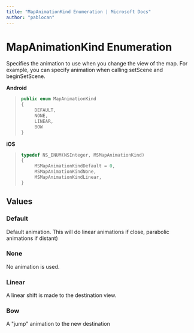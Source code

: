 ```yaml
---
title: "MapAnimationKind Enumeration | Microsoft Docs"
author: "pablocan"
---
```


# MapAnimationKind Enumeration

Specifies the animation to use when you change the view of the map. For example, you can specify animation when calling setScene and beginSetScene.

**Android**

>```java
> public enum MapAnimationKind
> {
>      DEFAULT,
>      NONE,
>      LINEAR,
>      BOW
> }
>```


**iOS**

>```objectivec
> typedef NS_ENUM(NSInteger, MSMapAnimationKind)
> {
>      MSMapAnimationKindDefault = 0,
>      MSMapAnimationKindNone,
>      MSMapAnimationKindLinear,
> }
>```

## Values

### Default

Default animation. This will do linear animations if close, parabolic animations if distant)

### None

No animation is used.

### Linear

A linear shift is made to the destination view.

### Bow

A "jump" animation to the new destination
